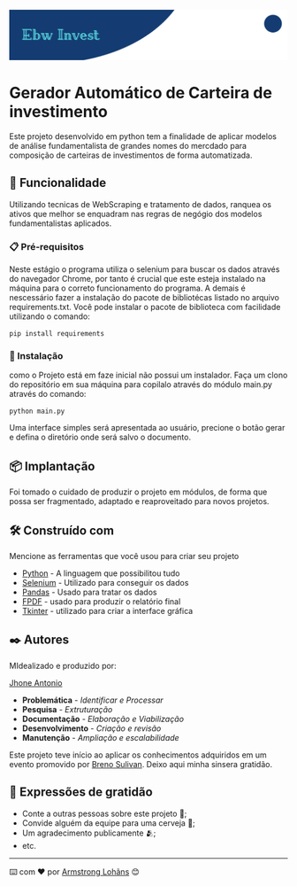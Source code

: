![Reader](/img/EbwInvest.png "My interprise")

# Gerador Automático de Carteira de investimento

Este projeto desenvolvido em python tem a finalidade de aplicar modelos de análise fundamentalista de grandes nomes do mercdado para composição de carteiras de investimentos de forma automatizada.

## 🚀 Funcionalidade

Utilizando tecnicas de WebScraping e tratamento de dados, ranquea os ativos que melhor se enquadram nas regras de negógio dos modelos fundamentalistas aplicados.

### 📋 Pré-requisitos

Neste estágio o programa utiliza o selenium para buscar os dados através do navegador Chrome, por tanto é crucial que este esteja instalado na máquina para o correto funcionamento do programa.
A demais é nescessário fazer a instalação do pacote de bibliotécas listado no arquivo requirements.txt.
Você pode instalar o pacote de biblioteca com facilidade utilizando o comando:

```
pip install requirements
```

### 🔧 Instalação

como o Projeto está em faze inicial não possui um instalador. Faça um clono do repositório em sua máquina para copilalo através do módulo main.py através do comando:

```
python main.py
```
Uma interface simples será apresentada ao usuário, precione o botão gerar e defina o diretório onde será salvo o documento. 

## 📦 Implantação

Foi tomado o cuidado de produzir o projeto em módulos, de forma que possa ser fragmentado, adaptado e reaproveitado para novos projetos.

## 🛠️ Construído com

Mencione as ferramentas que você usou para criar seu projeto

* [Python](https://www.python.org/) - A linguagem que possibilitou tudo
* [Selenium](https://www.selenium.dev/) - Utilizado para conseguir os dados
* [Pandas](https://pandas.pydata.org/) - Usado para tratar os dados
* [FPDF](https://py-pdf.github.io/fpdf2/index.html) - usado para produzir o relatório final
* [Tkinter](https://docs.python.org/3/library/tkinter.html) - utilizado para criar a interface gráfica

## ✒️ Autores

MIdealizado e produzido por:

[Jhone Antonio](https://github.com/EbonyWizard4)

* **Problemática** - *Identificar e Processar*
* **Pesquisa** - *Extruturação*
* **Documentação** - *Elaboração e Viabilização*
* **Desenvolvimento** - *Criação e revisão*
* **Manutenção** - *Ampliação e escalabilidade*

Este projeto teve início ao aplicar os conhecimentos adquiridos em um evento promovido por [Breno Sulivan](https://www.youtube.com/@varos-programacao). Deixo aqui minha sinsera gratidão.

## 🎁 Expressões de gratidão

* Conte a outras pessoas sobre este projeto 📢;
* Convide alguém da equipe para uma cerveja 🍺;
* Um agradecimento publicamente 🫂;
* etc.


---
⌨️ com ❤️ por [Armstrong Lohãns](https://gist.github.com/lohhans) 😊
